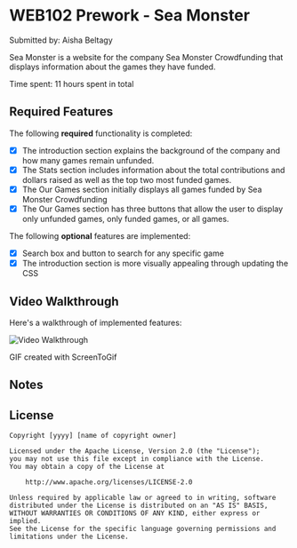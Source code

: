 # WEB102 Prework - Sea Monster

Submitted by: Aisha Beltagy

Sea Monster is a website for the company Sea Monster Crowdfunding that displays information about the games they have funded.

Time spent: 11 hours spent in total

## Required Features

The following **required** functionality is completed:

* [x] The introduction section explains the background of the company and how many games remain unfunded.
* [x] The Stats section includes information about the total contributions and dollars raised as well as the top two most funded games.
* [x] The Our Games section initially displays all games funded by Sea Monster Crowdfunding
* [x] The Our Games section has three buttons that allow the user to display only unfunded games, only funded games, or all games.

The following **optional** features are implemented:

* [x] Search box and button to search for any specific game
* [x] The introduction section is more visually appealing through updating the CSS

## Video Walkthrough

Here's a walkthrough of implemented features:

<!-- <img src=".\web102prework2.gif" title='Video Walkthrough' width='' alt='Video Walkthrough' /> -->
<img src="https://imgur.com/a/rCLi6Nx" title='Video Walkthrough' width='' alt='Video Walkthrough' />


<!-- Replace this with whatever GIF tool you used! -->
GIF created with ScreenToGif  


## Notes


## License

    Copyright [yyyy] [name of copyright owner]

    Licensed under the Apache License, Version 2.0 (the "License");
    you may not use this file except in compliance with the License.
    You may obtain a copy of the License at

        http://www.apache.org/licenses/LICENSE-2.0

    Unless required by applicable law or agreed to in writing, software
    distributed under the License is distributed on an "AS IS" BASIS,
    WITHOUT WARRANTIES OR CONDITIONS OF ANY KIND, either express or implied.
    See the License for the specific language governing permissions and
    limitations under the License.
